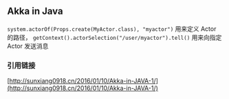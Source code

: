 ## Akka in Java

```system.actorOf(Props.create(MyActor.class), "myactor")``` 用来定义 Actor 的路径，
```getContext().actorSelection("/user/myactor").tell()``` 用来向指定 Actor 发送消息

### 引用链接
[http://sunxiang0918.cn/2016/01/10/Akka-in-JAVA-1/](http://sunxiang0918.cn/2016/01/10/Akka-in-JAVA-1/)
